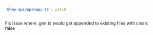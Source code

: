 ```yaml
---
'@hey-api/openapi-ts': patch
---
```


Fix issue where .gen.ts would get appended to existing files with clean: false

